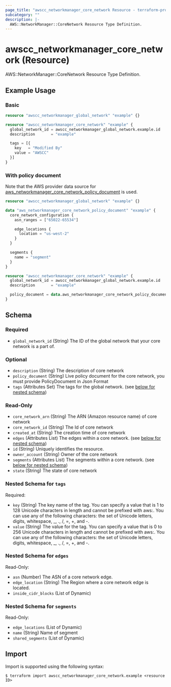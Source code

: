 ```yaml
---
page_title: "awscc_networkmanager_core_network Resource - terraform-provider-awscc"
subcategory: ""
description: |-
  AWS::NetworkManager::CoreNetwork Resource Type Definition.
---
```


# awscc_networkmanager_core_network (Resource)

AWS::NetworkManager::CoreNetwork Resource Type Definition.

## Example Usage

### Basic

```terraform
resource "awscc_networkmanager_global_network" "example" {}

resource "awscc_networkmanager_core_network" "example" {
  global_network_id = awscc_networkmanager_global_network.example.id
  description       = "example"

  tags = [{
    key   = "Modified By"
    value = "AWSCC"
  }]
}
```

### With policy document

Note that the AWS provider data source for [aws_networkmanager_core_network_policy_document](https://registry.terraform.io/providers/hashicorp/aws/latest/docs/data-sources/networkmanager_core_network_policy_document) is used.

```terraform
resource "awscc_networkmanager_global_network" "example" {}

data "aws_networkmanager_core_network_policy_document" "example" {
  core_network_configuration {
    asn_ranges = ["65022-65534"]

    edge_locations {
      location = "us-west-2"
    }
  }

  segments {
    name = "segment"
  }
}

resource "awscc_networkmanager_core_network" "example" {
  global_network_id = awscc_networkmanager_global_network.example.id
  description       = "example"

  policy_document = data.aws_networkmanager_core_network_policy_document.example.json
}
```

<!-- schema generated by tfplugindocs -->
## Schema

### Required

- `global_network_id` (String) The ID of the global network that your core network is a part of.

### Optional

- `description` (String) The description of core network
- `policy_document` (String) Live policy document for the core network, you must provide PolicyDocument in Json Format
- `tags` (Attributes Set) The tags for the global network. (see [below for nested schema](#nestedatt--tags))

### Read-Only

- `core_network_arn` (String) The ARN (Amazon resource name) of core network
- `core_network_id` (String) The Id of core network
- `created_at` (String) The creation time of core network
- `edges` (Attributes List) The edges within a core network. (see [below for nested schema](#nestedatt--edges))
- `id` (String) Uniquely identifies the resource.
- `owner_account` (String) Owner of the core network
- `segments` (Attributes List) The segments within a core network. (see [below for nested schema](#nestedatt--segments))
- `state` (String) The state of core network

<a id="nestedatt--tags"></a>
### Nested Schema for `tags`

Required:

- `key` (String) The key name of the tag. You can specify a value that is 1 to 128 Unicode characters in length and cannot be prefixed with aws:. You can use any of the following characters: the set of Unicode letters, digits, whitespace, _, ., /, =, +, and -.
- `value` (String) The value for the tag. You can specify a value that is 0 to 256 Unicode characters in length and cannot be prefixed with aws:. You can use any of the following characters: the set of Unicode letters, digits, whitespace, _, ., /, =, +, and -.


<a id="nestedatt--edges"></a>
### Nested Schema for `edges`

Read-Only:

- `asn` (Number) The ASN of a core network edge.
- `edge_location` (String) The Region where a core network edge is located.
- `inside_cidr_blocks` (List of Dynamic)


<a id="nestedatt--segments"></a>
### Nested Schema for `segments`

Read-Only:

- `edge_locations` (List of Dynamic)
- `name` (String) Name of segment
- `shared_segments` (List of Dynamic)

## Import

Import is supported using the following syntax:

```shell
$ terraform import awscc_networkmanager_core_network.example <resource ID>
```